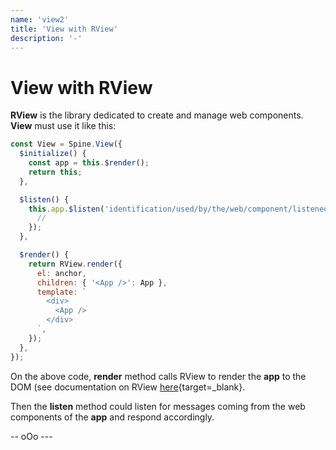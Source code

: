 ```yaml
---
name: 'view2'
title: 'View with RView'
description: '-'
---
```


# View with  RView

**RView** is the library dedicated to create and manage web components. **View** must use it like this:

```js
const View = Spine.View({
  $initialize() {
    const app = this.$render();
    return this;
  },

  $listen() {
    this.app.$listen('identification/used/by/the/web/component/listened', (message) => {
      //
    });
  },

  $render() {
    return RView.render({
      el: anchor,
      children: { '<App />': App },
      template: `
        <div>
          <App />
        </div>
      `,
    });
  },
});
```

On the above code, **render** method calls RView to render the **app** to the DOM (see documentation on RView [here](https://mobilabs.org/rview){target=_blank}.

Then the **listen** method could listen for messages coming from the web components of the **app** and respond accordingly.


--  oOo ---
